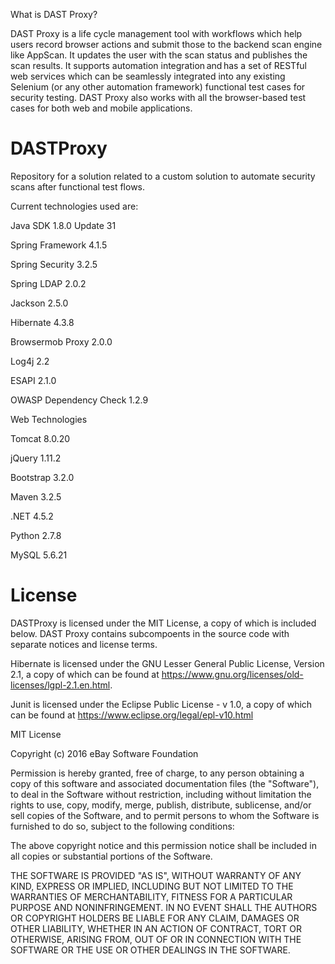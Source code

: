 What is DAST Proxy?

DAST Proxy is a life cycle management tool with workflows which help users record browser actions and submit those to the backend scan engine like AppScan. It updates the user with the scan status and publishes the scan results. It supports automation integration and has a set of RESTful web services which can be seamlessly integrated into any existing Selenium (or any other automation framework) functional test cases for security testing. DAST Proxy also works with all the browser-based test cases for both web and mobile applications.


DASTProxy
====================

Repository for a solution related to a custom solution to automate security scans after functional test flows.

Current technologies used are:

Java SDK 1.8.0 Update 31

Spring Framework  4.1.5

Spring Security  3.2.5

Spring LDAP  2.0.2

Jackson  2.5.0

Hibernate  4.3.8

Browsermob Proxy 2.0.0

Log4j  2.2

ESAPI 2.1.0

OWASP Dependency Check 1.2.9

Web Technologies

Tomcat 8.0.20

jQuery 1.11.2

Bootstrap 3.2.0

Maven 3.2.5

.NET 4.5.2

Python 2.7.8

MySQL 5.6.21


License
====================

DASTProxy is licensed under the MIT License, a copy of which is included below. 
DAST Proxy contains subcompoents in the source code with separate notices
and license terms.

Hibernate is licensed under the GNU Lesser General Public License, Version 2.1, 
a copy of which can be found at https://www.gnu.org/licenses/old-licenses/lgpl-2.1.en.html.

Junit is licensed under the Eclipse Public License - v 1.0, a copy of which can be 
found at https://www.eclipse.org/legal/epl-v10.html

MIT License

Copyright (c) 2016 eBay Software Foundation

Permission is hereby granted, free of charge, to any person obtaining a copy
of this software and associated documentation files (the "Software"), to deal
in the Software without restriction, including without limitation the rights
to use, copy, modify, merge, publish, distribute, sublicense, and/or sell
copies of the Software, and to permit persons to whom the Software is
furnished to do so, subject to the following conditions:

The above copyright notice and this permission notice shall be included in all
copies or substantial portions of the Software.

THE SOFTWARE IS PROVIDED "AS IS", WITHOUT WARRANTY OF ANY KIND, EXPRESS OR
IMPLIED, INCLUDING BUT NOT LIMITED TO THE WARRANTIES OF MERCHANTABILITY,
FITNESS FOR A PARTICULAR PURPOSE AND NONINFRINGEMENT. IN NO EVENT SHALL THE
AUTHORS OR COPYRIGHT HOLDERS BE LIABLE FOR ANY CLAIM, DAMAGES OR OTHER
LIABILITY, WHETHER IN AN ACTION OF CONTRACT, TORT OR OTHERWISE, ARISING FROM,
OUT OF OR IN CONNECTION WITH THE SOFTWARE OR THE USE OR OTHER DEALINGS IN THE
SOFTWARE.

